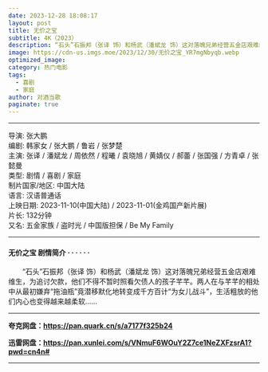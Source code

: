 ```yaml
---
date: 2023-12-28 18:08:17
layout: post
title: 无价之宝
subtitle: 4K（2023）
description: “石头”石振邦（张译 饰）和杨武（潘斌龙 饰）这对落魄兄弟经营五金店艰难维生，为追讨欠款，他们不得不暂时照看欠债人的孩子芊芊。两人在与芊芊的相处中从最初嫌弃“拖油瓶”竟潜移默化地转变成千方百计“为女儿战斗”，生活粗放的他们内心也变得越来越柔软...
image: https://cdn-us.imgs.moe/2023/12/30/无价之宝_YR7mgNbyqb.webp
optimized_image: 
category: 热门电影
tags:
  - 喜剧
  - 家庭
author: 对酒当歌
paginate: true
---
```


---

导演: 张大鹏  
编剧: 韩家女 / 张大鹏 / 鲁岩 / 张梦楚  
主演: 张译 / 潘斌龙 / 周依然 / 程曦 / 袁晓旭 / 黄婧仪 / 郝蕾 / 张国强 / 方青卓 / 张懿曼  
类型: 剧情 / 喜剧 / 家庭  
制片国家/地区: 中国大陆  
语言: 汉语普通话  
上映日期: 2023-11-10(中国大陆) / 2023-11-01(金鸡国产新片展)  
片长: 132分钟  
又名: 五金家族 / 盗时光 / 中国版担保 / Be My Family  

---

#### 无价之宝 剧情简介 · · · · · ·

　　“石头”石振邦（张译 饰）和杨武（潘斌龙 饰）这对落魄兄弟经营五金店艰难维生，为追讨欠款，他们不得不暂时照看欠债人的孩子芊芊。两人在与芊芊的相处中从最初嫌弃“拖油瓶”竟潜移默化地转变成千方百计“为女儿战斗”，生活粗放的他们内心也变得越来越柔软……

---

**夸克网盘：<https://pan.quark.cn/s/a7177f325b24>**

**迅雷网盘：<https://pan.xunlei.com/s/VNmuF6WOuY2Z7ce1NeZXFzsrA1?pwd=cn4n#>**

---

